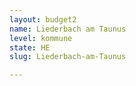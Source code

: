 ```yaml
---
layout: budget2
name: Liederbach am Taunus
level: kommune
state: HE
slug: Liederbach-am-Taunus

---
```



